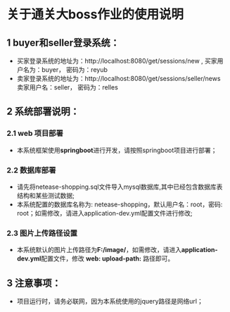 # 关于通关大boss作业的使用说明

## 1 buyer和seller登录系统：

 - 买家登录系统的地址为：http://localhost:8080/get/sessions/new , 买家用户名为：buyer， 密码为：reyub
 - 卖家登录系统的地址为：http://localhost:8080/get/sessions/seller/news 卖家用户名：seller， 密码为：relles

## 2 系统部署说明：
### 2.1 web 项目部署
- 本系统框架使用**springboot**进行开发，请按照springboot项目进行部署；
### 2.2 数据库部署
- 请先将netease-shopping.sql文件导入mysql数据库,其中已经包含数据库表结构和某些测试数据;
- 本系统配置的数据库名称为: netease-shopping，默认用户名：root，密码: root；如需修改，请进入application-dev.yml配置文件进行修改;
### 2.3 图片上传路径设置
- 本系统默认的图片上传路径为**F:/image/**，如需修改，请进入**application-dev.yml**配置文件，修改 **web: upload-path:** 路径即可。

## 3 注意事项：
- 项目运行时，请务必联网，因为本系统使用的jquery路径是网络url；
